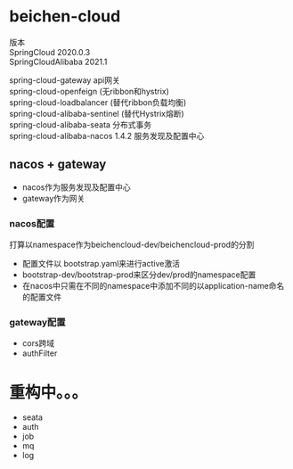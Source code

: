 # beichen-cloud
版本  
SpringCloud 2020.0.3  
SpringCloudAlibaba 2021.1  

spring-cloud-gateway api网关  
spring-cloud-openfeign (无ribbon和hystrix)  
spring-cloud-loadbalancer (替代ribbon负载均衡)  
spring-cloud-alibaba-sentinel (替代Hystrix熔断)  
spring-cloud-alibaba-seata 分布式事务  
spring-cloud-alibaba-nacos 1.4.2 服务发现及配置中心

## nacos  + gateway 
- nacos作为服务发现及配置中心
- gateway作为网关
### nacos配置
打算以namespace作为beichencloud-dev/beichencloud-prod的分割
- 配置文件以 bootstrap.yaml来进行active激活
- bootstrap-dev/bootstrap-prod来区分dev/prod的namespace配置
- 在nacos中只需在不同的namespace中添加不同的以application-name命名的配置文件

### gateway配置
- cors跨域
- authFilter


# 重构中。。。
- seata
- auth
- job
- mq
- log